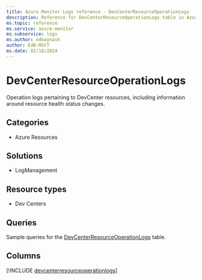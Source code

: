 ```yaml
---
title: Azure Monitor Logs reference - DevCenterResourceOperationLogs
description: Reference for DevCenterResourceOperationLogs table in Azure Monitor Logs.
ms.topic: reference
ms.service: azure-monitor
ms.subservice: logs
ms.author: edbaynash
author: EdB-MSFT
ms.date: 02/18/2024
---
```


# DevCenterResourceOperationLogs

Operation logs pertaining to DevCenter resources, including information around resource health status changes.


## Categories

- Azure Resources

## Solutions

- LogManagement

## Resource types

- Dev Centers

## Queries

 Sample queries for the [DevCenterResourceOperationLogs](../queries/devcenterresourceoperationlogs.md) table.


## Columns
  
[!INCLUDE [devcenterresourceoperationlogs](.././tables/includes/devcenterresourceoperationlogs-include.md)]
